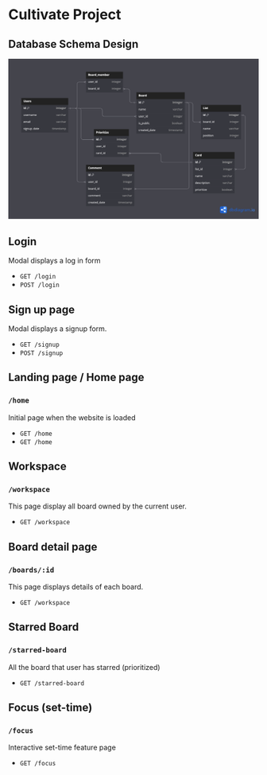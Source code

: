 # Cultivate Project

## Database Schema Design

![db-schema]

[db-schema]: ./images/database.png


## Login
Modal displays a log in form
* `GET /login`
* `POST /login`


## Sign up page
Modal displays a signup form.
* `GET /signup`
* `POST /signup`


## Landing page / Home page
### `/home`
Initial page when the website is loaded
* `GET /home`
* `GET /home`

## Workspace
### `/workspace`
This page display all board owned by the current user.
* `GET /workspace`

## Board detail page
### `/boards/:id`
This page displays details of each board.
* `GET /workspace`

## Starred Board
### `/starred-board`
All the board that user has starred (prioritized)
* `GET /starred-board`

## Focus (set-time)
### `/focus`
Interactive set-time feature page
* `GET /focus`

